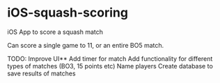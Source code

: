 # iOS-squash-scoring
iOS App to score a squash match

Can score a single game to 11, or an entire BO5 match.

TODO: 
  Improve UI**
  Add timer for match
  Add functionality for different types of matches (BO3, 15 points etc)
  Name players
  Create database to save results of matches
  

